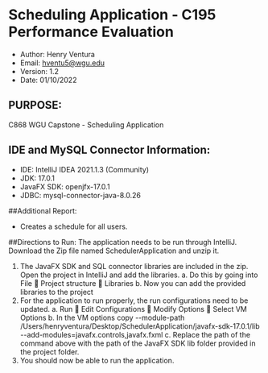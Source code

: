# Scheduling Application - C195 Performance Evaluation 
- Author: Henry Ventura
- Email:  hventu5@wgu.edu
- Version: 1.2
- Date: 01/10/2022

## PURPOSE:
C868 WGU Capstone - Scheduling Application

## IDE and MySQL Connector Information:
- IDE: IntelliJ IDEA 2021.1.3 (Community)
- JDK: 17.0.1
- JavaFX SDK: openjfx-17.0.1
- JDBC: mysql-connector-java-8.0.26

##Additional Report:
- Creates a schedule for all users.

##Directions to Run:
The application needs to be run through IntelliJ. Download the Zip file named SchedulerApplication and unzip it.
1.	The JavaFX SDK and SQL connector libraries are included in the zip. Open the project in IntelliJ and add the libraries.
a.	Do this by going into File  Project structure  Libraries
b.	Now you can add the provided libraries to the project
2.	For the application to run properly, the run configurations need to be updated.
a.	Run  Edit Configurations  Modify Options  Select VM Options
b.	In the VM options copy --module-path /Users/henryventura/Desktop/SchedulerApplication/javafx-sdk-17.0.1/lib --add-modules=javafx.controls,javafx.fxml
c.	Replace the path of the command above with the path of the JavaFX SDK lib folder provided in the project folder.
3.	You should now be able to run the application.



